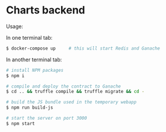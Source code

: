 
# Charts backend

Usage:

In one terminal tab:

```sh
$ docker-compose up     # this will start Redis and Ganache
```

In another terminal tab:

```sh
# install NPM packages
$ npm i

# compile and deploy the contract to Ganache
$ cd .. && truffle compile && truffle migrate && cd -

# build the JS bundle used in the temporary webapp
$ npm run build-js

# start the server on port 3000
$ npm start
```

